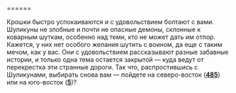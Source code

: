 ======

Крошки быстро успокаиваются и с удовольствием болтают с вами. Шуликуны не злобные и почти не опасные демоны, склонные к коварным шуткам, особенно над теми, кто не может дать им отпор. Кажется, у них нет особого желания шутить с воином, да еще с таким мечом, как у вас. Они с удовольствием рассказывают разные забавные истории, и только одна тема остается закрытой — куда ведут от перекрестка эти странные дороги. Так что, распростившись с Шуликунами, выбирать снова вам — пойдете на северо-восток ([**485**](#n_485)) или на юго-восток ([**5**](#n_5))?

